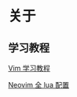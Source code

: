 # 关于

## 学习教程

[Vim 学习教程](https://github.com/iggredible/Learn-Vim)

[Neovim 全 lua 配置](https://github.com/nshen/learn-neovim-lua)
